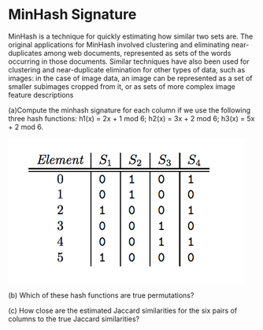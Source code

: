 # MinHash Signature

MinHash is a technique for quickly estimating how similar two sets are. The original applications for MinHash involved clustering and eliminating near-duplicates among web documents, represented as sets of the words occurring in those documents. Similar techniques have also been used for clustering and near-duplicate elimination for other types of data, such as images: in the case of image data, an image can be represented as a set of smaller subimages cropped from it, or as sets of more complex image feature descriptions

(a)Compute the minhash signature for each column if we use the following three hash functions: h1(x) = 2x + 1 mod 6; h2(x) = 3x + 2 mod 6; h3(x) = 5x + 2 mod 6.

![Question](https://github.com/Agarka/Min-Hash-Signature/blob/master/Example.png)

(b) Which of these hash functions are true permutations?

(c) How close are the estimated Jaccard similarities for the six pairs of columns
to the true Jaccard similarities?


